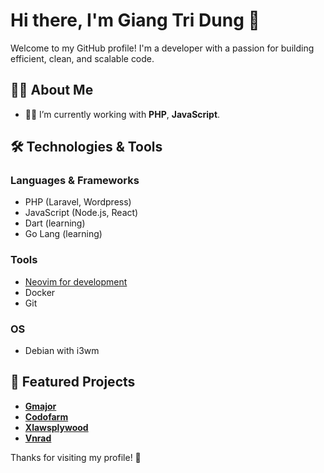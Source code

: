 # Hi there, I'm Giang Tri Dung 👋

Welcome to my GitHub profile! I'm a developer with a passion for building efficient, clean, and scalable code.

## 🧑‍💻 About Me

- 👨‍💻 I’m currently working with **PHP**, **JavaScript**.

## 🛠️ Technologies & Tools

### Languages & Frameworks
- PHP (Laravel, Wordpress)
- JavaScript (Node.js, React)
- Dart (learning)
- Go Lang (learning)

### Tools
- [Neovim for development](https://github.com/GiangDung/minimal-neovim-ide-config)
- Docker
- Git

### OS
- Debian with i3wm

## 📂 Featured Projects

- **[Gmajor](https://www.gmajor.biz/)**
- **[Codofarm](https://codofarm.com)**
- **[Xlawsplywood](http://xlawsplywood.com/)**
- **[Vnrad](https://vnrad.com/)**

Thanks for visiting my profile! 🚀
